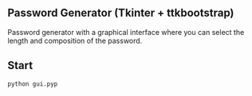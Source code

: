## Password Generator (Tkinter + ttkbootstrap)

Password generator with a graphical interface where you can select the length and composition of the password.

## Start

```bash
python gui.pyp
